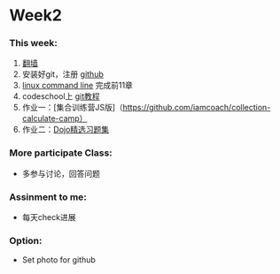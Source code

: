 ﻿# Week2


### This week:

1. [翻墙](https://www.cloudtizi.com)
2. 安装好git，注册 [github](http://github.com)
3. [linux command line](http://billie66.github.io/TLCL/book/) 完成前11章
4. codeschool上 [git教程](https://try.github.io/levels/1/challenges/1)
5. 作业一：[集合训练营JS版]（https://github.com/iamcoach/collection-calculate-camp）
6. 作业二：[Dojo精选习题集](https://github.com/thoughtworks-academy/dojo)



### More participate Class:

* 多参与讨论，回答问题


### Assinment to me:
* 每天check进展

### Option:
* Set photo for github



